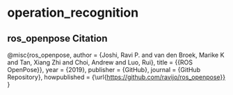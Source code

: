 # operation_recognition


## ros_openpose Citation
@misc{ros_openpose,
    author = {Joshi, Ravi P. and van den Broek, Marike K and Tan, Xiang Zhi and Choi, Andrew and Luo, Rui},
    title = {{ROS OpenPose}},
    year = {2019},
    publisher = {GitHub},
    journal = {GitHub Repository},
    howpublished = {\url{https://github.com/ravijo/ros_openpose}}
}
